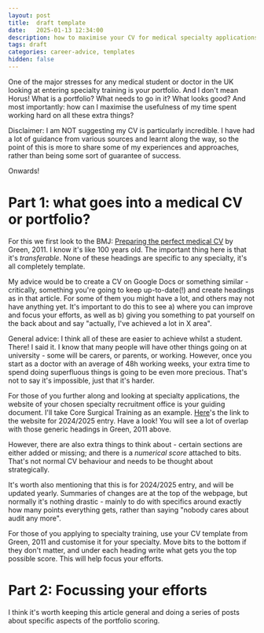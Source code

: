 ```yaml
---
layout: post
title:  draft template
date:   2025-01-13 12:34:00
description: how to maximise your CV for medical specialty applications
tags: draft
categories: career-advice, templates
hidden: false
---
```


One of the major stresses for any medical student or doctor in the UK looking at entering specialty training is your portfolio. And I don't mean Horus! What is a portfolio? What needs to go in it? What looks good? And most importantly: how can I maximise the usefulness of my time spent working hard on all these extra things?

Disclaimer: I am NOT suggesting my CV is particularly incredible. I have had a lot of guidance from various sources and learnt along the way, so the point of this is more to share some of my experiences and approaches, rather than being some sort of guarantee of success.

Onwards!

# Part 1: what goes into a medical CV or portfolio?

For this we first look to the BMJ: [Preparing the perfect medical CV](https://www.bmj.com/content/343/bmj.d5289) by Green, 2011. I know it's like 100 years old. The important thing here is that it's *transferable*. None of these headings are specific to any specialty, it's all completely template.

My advice would be to create a CV on Google Docs or something similar - critically, something you're going to keep up-to-date(!) and create headings as in that article. For some of them you might have a lot, and others may not have anything yet. It's important to do this to see a) where you can improve and focus your efforts, as well as b) giving you something to pat yourself on the back about and say "actually, I've achieved a lot in X area".

General advice: I think all of these are easier to achieve whilst a student. There! I said it. I know that many people will have other things going on at university - some will be carers, or parents, or working. However, once you start as a doctor with an average of 48h working weeks, your extra time to spend doing superfluous things is going to be even more precious. That's not to say it's impossible, just that it's harder.

For those of you further along and looking at specialty applications, the website of your chosen specialty recruitment office is your guiding document. I'll take Core Surgical Training as an example. [Here](https://medical.hee.nhs.uk/medical-training-recruitment/medical-specialty-training/surgery/core-surgery/core-surgical-training-self-assessment-scoring-guidance-for-candidates)'s the link to the website for 2024/2025 entry. Have a look! You will see a lot of overlap with those generic headings in Green, 2011 above.

However, there are also extra things to think about - certain sections are either added or missing; and there is a *numerical score* attached to bits. That's not normal CV behaviour and needs to be thought about strategically.

It's worth also mentioning that this is for 2024/2025 entry, and will be updated yearly. Summaries of changes are at the top of the webpage, but normally it's nothing drastic - mainly to do with specifics around exactly how many points everything gets, rather than saying "nobody cares about audit any more".

For those of you applying to specialty training, use your CV template from Green, 2011 and customise it for your specialty. Move bits to the bottom if they don't matter, and under each heading write what gets you the top possible score. This will help focus your efforts.

# Part 2: Focussing your efforts

I think it's worth keeping this article general and doing a series of posts about specific aspects of the portfolio scoring.


